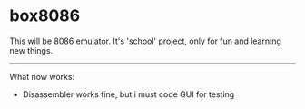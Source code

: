 **box8086**
===================

This will be 8086 emulator.
It's 'school' project, only for fun and learning new things.

-------------------

What now works:
- Disassembler works fine, but i must code GUI for testing

